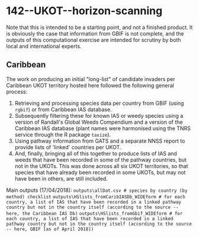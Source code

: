 # 142--UKOT--horizon-scanning
Note that this is intended to be a starting point, and not a finished product. It is obviously the case that information from GBIF is not complete, and the outputs of this computational exercise are intended for scrutiny by both local and international experts.
## Caribbean
The work on producing an initial "long-list" of candidate invaders per Caribbean UKOT territory hosted here followed the following general process:
1. Retrieving and processing species data per country from GBIF (using `rgbif`) or from Caribbean IAS database.
2. Subsequently filtering these for known IAS or weedy species using a version of Randall's Global Weeds Compendium and a version of the Caribbean IAS database (plant names were harmonised using the TNRS service through the R package `taxize`).
3. Using pathway information from GATS and a separate NNSS report to provide lists of 'linked' countries per UKOT.
4. And, finally, bringing all of this together to produce lists of IAS and weeds that have been recorded in some of the pathway countries, but not in the UKOTs. This was done across all six UKOT territories, so that species that have already been recorded in some UKOTs, but may not have been in others, are still included.

Main outputs (17/04/2018): 
`outputs\allDat.csv # species by country (by method) checklist`
`outputs\HSlists_fromCaribIASDb_WIDEform # for each country, a list of IAS that have been recorded in a linked pathway country but not in the country itself (according to the source -- here, the Caribbean IAS Db)`
`outputs\HSlists_fromGbif_WIDEform # for each country, a list of IAS that have been recorded in a linked pathway country but not in the country itself (according to the source -- here, GBIF [as of April 2018])`

